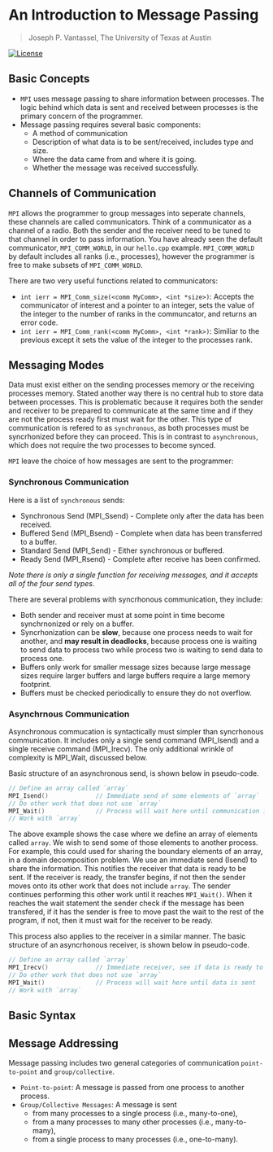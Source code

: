 # An Introduction to Message Passing

> Joseph P. Vantassel, The University of Texas at Austin

[![License](https://img.shields.io/badge/license-CC--By--SA--4.0-brightgreen.svg)](https://github.com/jpvantassel/parallel-course/blob/master/LICENSE.md)

## Basic Concepts

- `MPI` uses message passing to share information between processes. The logic
behind which data is sent and received between processes is the primary concern
of the programmer.
- Message passing requires several basic components:
  - A method of communication
  - Description of what data is to be sent/received, includes type and size.
  - Where the data came from and where it is going.
  - Whether the message was received successfully.

## Channels of Communication

`MPI` allows the programmer to group messages into seperate channels, these
channels are called communicators. Think of a communicator as a channel of a
radio. Both the sender and the receiver need to be tuned to that channel in
order to pass information. You have already seen the default
communicator, `MPI_COMM_WORLD`, in our `hello.cpp` example. `MPI_COMM_WORLD` by
default includes all ranks (i.e., processes), however the programmer is free
to make subsets of `MPI_COMM_WORLD`.

<!-- See Day1 slide 38. If you create a subset of `MPI_COMM_WORLD`, do the processes
receive a new rank from the communicator or do they retain ther rank from
`MPI_COMM_WORLD`? -->

There are two very useful functions related to communicators:

- `int ierr = MPI_Comm_size(<comm MyComm>, <int *size>)`: Accepts the
communicator of interest and a pointer to an integer, sets the value of the
integer to the number of ranks in the communcator, and returns an error code.
- `int ierr = MPI_Comm_rank(<comm MyComm>, <int *rank>)`: Similiar to the
previous except it sets the value of the integer to the processes rank.

## Messaging Modes

Data must exist either on the sending processes memory or the receiving
processes memory. Stated another way there is no central hub to store data
between processes. This is problematic because it requires both the sender and
receiver to be prepared to communicate at the same time and if they are not
the process ready first must wait for the other. This type of communication
is refered to as `synchronous`, as both processes must be syncrhonized before
they can proceed. This is in contrast to `asynchronous`, which does not require
the two processes to become synced.

`MPI` leave the choice of how messages are sent to the programmer:

### Synchronous Communication

Here is a list of `synchronous` sends:

- Synchronous Send (MPI_Ssend) - Complete only after the data has been received.
- Buffered Send (MPI_Bsend) - Complete when data has been transferred to a
buffer.
- Standard Send (MPI_Send) - Either synchronous or buffered.
- Ready Send (MPI_Rsend) - Complete after receive has been confirmed.

<!-- See Day3 slide 8. What is a ready send? -->

_Note there is only a single function for receiving messages, and it accepts all
of the four send types._

There are several problems with syncrhonous communication, they include:

- Both sender and receiver must at some point in time become synchrnonized or
rely on a buffer.
- Syncrhonization can be __slow__, because one process needs to wait for
another, and __may result in deadlocks__, because process one is waiting to send
data to process two while process two is waiting to send data to process one.
- Buffers only work for smaller message sizes because large message sizes
require larger buffers and large buffers require a large memory footprint.
- Buffers must be checked periodically to ensure they do not overflow.

### Asynchrnous Communication

Asynchronous commucation is syntactically must simpler than syncrhonous
communication. It includes only a single send command (MPI_Isend) and a single
receive command (MPI_Irecv). The only additional wrinkle of complexity is
MPI_Wait, discussed below.

Basic structure of an asynchronous send, is shown below in pseudo-code.

```cpp
// Define an array called `array`
MPI_Isend()             // Immediate send of some elements of `array`
// Do other work that does not use `array`
MPI_Wait()              // Process will wait here until communication is done
// Work with `array`
```

The above example shows the case where we define an array of elements called
`array`. We wish to send some of those elements to another process. For example,
this could used for sharing the boundary elements of an array, in a domain
decomposition problem. We use an immediate send (Isend) to share the
information. This notifies the receiver that data is ready to be sent. If the
receiver is ready, the transfer begins, if not then the sender moves onto its
other work that does not include `array`. The sender continues performing this
other work until it reaches `MPI_Wait()`. When it reaches the wait statement the
sender check if the message has been transfered, if it has the sender is free
to move past the wait to the rest of the program, if not, then it must wait for
the receiver to be ready.

This process also applies to the receiver in a similar manner. The basic
structure of an asyncrhonous receiver, is shown below in pseudo-code.

```cpp
// Define an array called `array`
MPI_Irecv()             // Immediate receiver, see if data is ready to send
// Do other work that does not use `array`
MPI_Wait()              // Process will wait here until data is sent
// Work with `array`
```

## Basic Syntax

## Message Addressing

Message passing includes two general categories of communication
`point-to-point` and `group/collective`.

- `Point-to-point`: A message is passed from one process to another process.
- `Group/Collective Messages`: A message is sent
  - from many processes to a single process (i.e., many-to-one),
  - from a many processes to many other processes (i.e., many-to-many),
  - from a single process to many processes (i.e., one-to-many).

